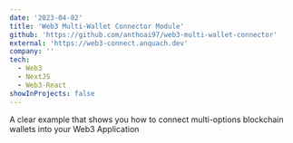 ```yaml
---
date: '2023-04-02'
title: 'Web3 Multi-Wallet Connector Module'
github: 'https://github.com/anthoai97/web3-multi-wallet-connector'
external: 'https://web3-connect.anquach.dev'
company: ''
tech:
  - Web3
  - NextJS
  - Web3-React
showInProjects: false
---
```


A clear example that shows you how to connect multi-options blockchain wallets into your Web3 Application
